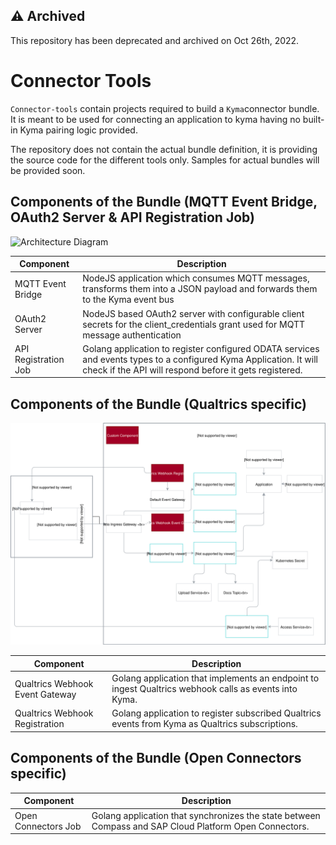 ## :warning: **Archived**

This repository has been deprecated and archived on Oct 26th, 2022.

#  Connector Tools

`Connector-tools` contain projects required to build a `Kyma`connector bundle. It is meant to be used for connecting an application to kyma having no built-in Kyma pairing logic provided.

The repository does not contain the actual bundle definition, it is providing the source code for the different tools only.
Samples for actual bundles will be provided soon.

## Components of the Bundle (MQTT Event Bridge, OAuth2 Server & API Registration Job)

![Architecture Diagram](assets/architecture.svg)

|Component|Description|
|---|---|
|MQTT Event Bridge|NodeJS application which consumes MQTT messages, transforms them into a JSON payload and forwards them to the Kyma event bus|
|OAuth2 Server|NodeJS based OAuth2 server with configurable client secrets for the client_credentials grant used for MQTT message authentication|
|API Registration Job|Golang application to register configured ODATA services and events types to a configured Kyma Application. It will check if the API will respond before it gets registered.|

## Components of the Bundle (Qualtrics specific)

![Architecture Diagram](assets/architecture_qualtrics.svg)

|Component|Description|
|---|---|
|Qualtrics Webhook Event Gateway|Golang application that implements an endpoint to ingest Qualtrics webhook calls as events into Kyma.|
|Qualtrics Webhook Registration|Golang application to register subscribed Qualtrics events from Kyma as Qualtrics subscriptions.|

## Components of the Bundle (Open Connectors specific)

|Component|Description|
|---|---|
|Open Connectors Job|Golang application that synchronizes the state between Compass and SAP Cloud Platform Open Connectors.|

